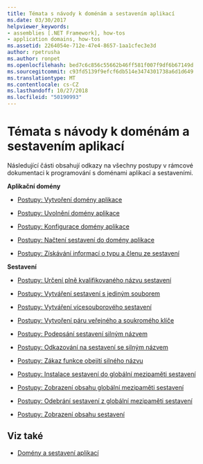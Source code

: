 ```yaml
---
title: Témata s návody k doménám a sestavením aplikací
ms.date: 03/30/2017
helpviewer_keywords:
- assemblies [.NET Framework], how-tos
- application domains, how-tos
ms.assetid: 2264054e-712e-47e4-8657-1aa1cfec3e3d
author: rpetrusha
ms.author: ronpet
ms.openlocfilehash: bed7c6c856c55662b46ff581f007f9df6b67149d
ms.sourcegitcommit: c93fd5139f9efcf6db514e3474301738a6d1d649
ms.translationtype: MT
ms.contentlocale: cs-CZ
ms.lasthandoff: 10/27/2018
ms.locfileid: "50190993"
---
```

# <a name="application-domains-and-assemblies-how-to-topics"></a>Témata s návody k doménám a sestavením aplikací
Následující části obsahují odkazy na všechny postupy v rámcové dokumentaci k programování s doménami aplikací a sestaveními.  
  
 **Aplikační domény**  
  
-   [Postupy: Vytvoření domény aplikace](../../../docs/framework/app-domains/how-to-create-an-application-domain.md)  
  
-   [Postupy: Uvolnění domény aplikace](../../../docs/framework/app-domains/how-to-unload-an-application-domain.md)  
  
-   [Postupy: Konfigurace domény aplikace](../../../docs/framework/app-domains/how-to-configure-an-application-domain.md)  
  
-   [Postupy: Načtení sestavení do domény aplikace](../../../docs/framework/app-domains/how-to-load-assemblies-into-an-application-domain.md)  
  
-   [Postupy: Získávání informací o typu a členu ze sestavení](../../../docs/framework/app-domains/how-to-obtain-type-and-member-information-from-an-assembly.md)  
  
 **Sestavení**  
  
-   [Postupy: Určení plně kvalifikovaného názvu sestavení](../../../docs/framework/app-domains/how-to-determine-assembly-fully-qualified-name.md)  
  
-   [Postupy: Vytváření sestavení s jediným souborem](../../../docs/framework/app-domains/how-to-build-a-single-file-assembly.md)  
  
-   [Postupy: Vytváření vícesouborového sestavení](../../../docs/framework/app-domains/how-to-build-a-multifile-assembly.md)  
  
-   [Postupy: Vytvoření páru veřejného a soukromého klíče](../../../docs/framework/app-domains/how-to-create-a-public-private-key-pair.md)  
  
-   [Postupy: Podepsání sestavení silným názvem](../../../docs/framework/app-domains/how-to-sign-an-assembly-with-a-strong-name.md)  
  
-   [Postupy: Odkazování na sestavení se silným názvem](../../../docs/framework/app-domains/how-to-reference-a-strong-named-assembly.md)  
  
-   [Postupy: Zákaz funkce obejití silného názvu](../../../docs/framework/app-domains/how-to-disable-the-strong-name-bypass-feature.md)  
  
-   [Postupy: Instalace sestavení do globální mezipaměti sestavení](../../../docs/framework/app-domains/how-to-install-an-assembly-into-the-gac.md)  
  
-   [Postupy: Zobrazení obsahu globální mezipaměti sestavení](../../../docs/framework/app-domains/how-to-view-the-contents-of-the-gac.md)  
  
-   [Postupy: Odebrání sestavení z globální mezipaměti sestavení](../../../docs/framework/app-domains/how-to-remove-an-assembly-from-the-gac.md)  
  
-   [Postupy: Zobrazení obsahu sestavení](../../../docs/framework/app-domains/how-to-view-assembly-contents.md)  
  
## <a name="see-also"></a>Viz také  
- [Domény a sestavení aplikací](../../../docs/framework/app-domains/index.md)
